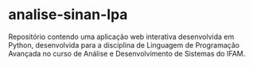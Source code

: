 # analise-sinan-lpa
Repositório contendo uma aplicação web interativa desenvolvida em Python, desenvolvida para a disciplina de Linguagem de Programação Avançada no curso de Análise e Desenvolvimento de Sistemas do IFAM.
